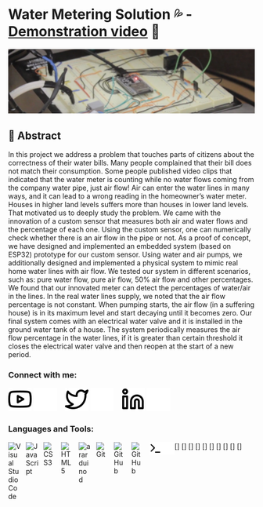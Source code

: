 ﻿# Water Metering Solution 💦 - [Demonstration video][youtube] 👋 

[![backgroundImg](./img/background.png)][youtube]



## 🔭 Abstract

In this project we address a problem that touches parts of citizens about the correctness of their water bills. Many people complained that their bill does not match their consumption.  Some people published video clips that indicated that the water meter is counting while no water flows coming from the company water pipe, just air flow! Air can enter the water lines in many ways, and it can lead to a wrong reading in the homeowner’s water meter. Houses in higher land levels suffers more than houses in lower land levels. That motivated us to deeply study the problem. We came with the innovation of a custom sensor that measures both air and water flows and the percentage of each one. Using the custom sensor, one can numerically check whether there is an air flow in the pipe or not. As a proof of concept, we have designed and implemented an embedded system (based on ESP32) prototype for our custom sensor. Using water and air pumps, we additionally designed and implemented a physical system to mimic real home water lines with air flow.  We tested our system in different scenarios, such as: pure water flow, pure air flow, 50% air flow and other percentages. We found that our innovated meter can detect the percentages of water/air in the lines. In the real water lines supply, we noted that the air flow percentage is not constant. When pumping starts, the air flow (in a suffering house) is in its maximum level and start decaying until it becomes zero. Our final system comes with an electrical water valve and it is installed in the ground water tank of a house. The system periodically measures the air flow percentage in the water lines, if it is greater than certain threshold it closes the electrical water valve and then reopen at the start of a new period. 


### Connect with me:

[![website](./img/youtube-light.svg)][youtubeChannel]
[![website](./img/youtube-dark.svg)][youtubeChannel]
&nbsp;&nbsp;
[![website](./img/twitter-light.svg)][twitter]
[![website](./img/twitter-dark.svg)][twitter]
&nbsp;&nbsp;
[![website](./img/linkedin-light.svg)][linkedin]
[![website](./img/linkedin-dark.svg)][linkedin]


### Languages and Tools:

[<img align="left" alt="Visual Studio Code" width="26px" src="https://cdn.jsdelivr.net/gh/devicons/devicon/icons/vscode/vscode-original.svg" style="padding-right:10px;" />]
[<img align="left" alt="JavaScript" width="26px" src="https://cdn.jsdelivr.net/gh/devicons/devicon/icons/javascript/javascript-original.svg" style="padding-right:10px;" />]
[<img align="left" alt="CSS3" width="26px" src="https://cdn.jsdelivr.net/gh/devicons/devicon/icons/css3/css3-original.svg" style="padding-right:10px;" />]
[<img align="left" alt="HTML5" width="26px" src="https://cdn.jsdelivr.net/gh/devicons/devicon/icons/html5/html5-original.svg" style="padding-right:10px;" />]
[<img align="left" alt="ararduino d" width="26px" src="https://banner2.cleanpng.com/20190302/lh/kisspng-arduino-computer-icons-adafruit-industries-electro-online-store-5c7abe6a31fd12.7005350215515480102048.jpg" style="padding-right:10px;" />]
[<img align="left" alt="Git" width="26px" src="https://cdn.jsdelivr.net/gh/devicons/devicon/icons/git/git-original.svg" style="padding-right:10px;" />]
[<img align="left" alt="GitHub" width="26px" src="https://user-images.githubusercontent.com/3369400/139447912-e0f43f33-6d9f-45f8-be46-2df5bbc91289.png" style="padding-right:10px;" />]
[<img align="left" alt="GitHub" width="26px" src="https://user-images.githubusercontent.com/3369400/139448065-39a229ba-4b06-434b-bc67-616e2ed80c8f.png" style="padding-right:10px;" />]
[<img align="left" alt="Terminal" width="26px" src="./img/terminal-light.svg" />]
[<img align="left" alt="Terminal" width="26px" src="./img/terminal-dark.svg" />]

<br />
<br />

[youtube]: https://www.youtube.com/watch?v=ksbPfUVpSi8
[youtubeChannel]: https://www.youtube.com/channel/UCVIea0-0IT5Hl7DjlnI-ssQ
[twitter]: https://twitter.com/aziiz_user
[linkedin]: https://www.linkedin.com/in/abdulaziz-alminqah-3354a522a